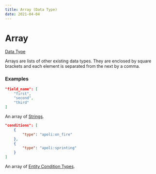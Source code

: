 ```yaml
---
title: Array (Data Type)
date: 2021-04-04
---
```


# Array

[Data Type](../data_types.md)

Arrays are lists of other existing data types. They are enclosed by square brackets and each element is separated from the next by a comma.

### Examples

```json
"field_name": [
    "first",
    "second",
    "third"
]
```

An array of [Strings](string.md).
<br>

```json
"conditions": [
    {
        "type": "apoli:on_fire"
    },
    {
        "type": "apoli:sprinting"
    }
]
```

An array of [Entity Condition Types](../entity_condition_types.md).
